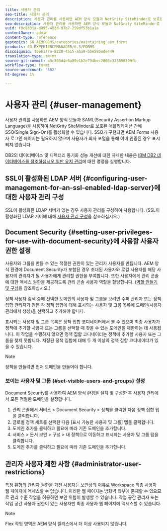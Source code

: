 ```yaml
---
title: 사용자 관리
seo-title: 사용자 관리
description: 사용자 관리를 사용하면 AEM 양식 모듈과 NetGrity SiteMinder로 보호된 애플리케이션 간에 SSO를 활성화할 수 있습니다. SAML을 사용하면 이 문서에서는 사용자 관리에 대한 자세한 정보를 제공합니다.
seo-description: 사용자 관리를 사용하면 AEM 양식 모듈과 NetGrity SiteMinder로 보호된 애플리케이션 간에 SSO를 활성화할 수 있습니다. SAML을 사용하면 이 문서에서는 사용자 관리에 대한 자세한 정보를 제공합니다.
uuid: f0c8331a-d995-483d-97b7-259df53b1a1a
contentOwner: admin
content-type: reference
geptopics: SG_AEMFORMS/categories/maintaining_aem_forms
products: SG_EXPERIENCEMANAGER/6.5/FORMS
discoiquuid: 10e6177a-8228-4515-aba9-bbe59bede449
translation-type: tm+mt
source-git-commit: a3c303d4e3a85e1b2e794bec2006c335056309fb
workflow-type: tm+mt
source-wordcount: '502'
ht-degree: 1%

---
```



# 사용자 관리 {#user-management}

사용자 관리를 사용하면 AEM 양식 모듈과 SAML(Security Assertion Markup Language)을 사용하여 NetGrity SiteMinder로 보호된 애플리케이션 간에 SSO(Single Sign-On)를 활성화할 수 있습니다. SSO가 구현되면 AEM Forms 사용자 로그인 페이지는 필요하지 않으며 사용자가 회사 포털을 통해 이미 인증된 경우 표시되지 않습니다.

DB2의 데이터베이스 및 디렉터리 동기화 성능 개선에 대한 자세한 내용은 [IBM DB2 데이터베이스를 참조하십시오.일반 유지 관리](/help/forms/using/admin-help/ibm-db2-database-running-commands.md#ibm-db2-database-running-commands-for-regular-maintenance)에 대한 명령을 실행합니다.

## SSL이 활성화된 LDAP 서버 {#configuring-user-management-for-an-ssl-enabled-ldap-server}에 대한 사용자 관리 구성

SSL이 활성화된 LDAP 서버가 있는 경우 사용자 관리를 구성하여 사용합니다. (SSL이 활성화된 LDAP 서버에 대해 [사용자 관리 구성](/help/forms/using/admin-help/configure-user-management-ssl-enabled.md#configure-user-management-for-an-ssl-enabled-ldap-server)을 참조하십시오.)

## Document Security {#setting-user-privileges-for-use-with-document-security}에 사용할 사용자 권한 설정

사용자와 그룹을 만들 수 있는 적절한 권한이 있는 관리자 사용자를 만듭니다. AEM 양식 환경에 Document Security가 포함된 경우 초대된 사용자와 로컬 사용자를 해당 사용자의 관리자가 될 사용자에게 관리할 권한을 부여합니다. 또한 사용자에게 관리 콘솔에 대한 액세스 권한을 제공하도록 관리 콘솔 사용자 역할을 할당합니다. ([역할 만들기 및 구성](/help/forms/using/admin-help/creating-configuring-roles.md#creating-and-configuring-roles)을 참조하십시오.)

정책 사용자 검색 중에 선택한 도메인의 사용자 및 그룹을 보려면 수퍼 관리자 또는 정책 집합 관리자가 만든 각 정책 집합에 대해 표시되는 사용자 및 그룹 목록에 도메인(사용자 관리에서 생성)을 선택하고 추가해야 합니다.

표시되는 사용자 및 그룹 목록은 정책 집합 코디네이터에서 볼 수 있으며 최종 사용자가 정책에 추가할 사용자 또는 그룹을 선택할 때 찾을 수 있는 도메인을 제한하는 데 사용됩니다. 이 작업을 수행하지 않으면 정책 집합 코디네이터는 정책에 추가할 사용자 또는 그룹을 찾지 못합니다. 지정된 정책 집합에 대해 두 개 이상의 정책 집합 코디네이터가 있을 수 있습니다.

>[!NOTE]
>
>정책을 만들려면 먼저 도메인을 만들어야 합니다.

### 보이는 사용자 및 그룹 {#set-visible-users-and-groups} 설정

Document Security를 사용하여 AEM 양식 환경을 설치 및 구성한 후 사용자 관리에서 모든 적절한 도메인을 설정합니다.

1. 관리 콘솔에서 서비스 > Document Security > 정책을 클릭한 다음 정책 집합 탭을 클릭합니다.
1. 글로벌 정책 세트를 선택한 다음 [표시 가능한 사용자 및 그룹] 탭을 클릭합니다.
1. 도메인 추가를 클릭하고 필요에 따라 기존 도메인을 추가합니다.
1. 서비스 > 문서 보안 > 구성 > 내 정책으로 이동하고 표시되는 사용자 및 그룹 탭을 클릭합니다.
1. 도메인 추가를 클릭하고 필요에 따라 기존 도메인을 추가합니다.

## 관리자 사용자 제한 사항 {#administrator-user-restrictions}

특정 유형의 관리자 권한을 가진 사용자는 보안상의 이유로 Workspace 최종 사용자 웹 페이지에 액세스할 수 없습니다. 이러한 웹 페이지는 방화벽 외부에 존재할 수 있으므로 관리 수준 작업을 허용하면 보안 위험이 발생할 수 있습니다. 작업 공간 관리자 또는 작업 공간 사용자 권한이 있는 사용자만 최종 사용자 웹 페이지에 액세스할 수 있습니다.

>[!NOTE]
>
>Flex 작업 영역은 AEM 양식 릴리스에서 더 이상 사용되지 않습니다.

